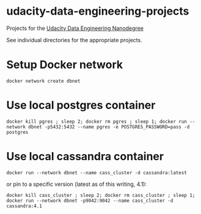 # udacity-data-engineering-projects
Projects for the [Udacity Data Engineering Nanodegree](https://www.udacity.com/course/data-engineer-nanodegree--nd027)

See individual directories for the appropriate projects.


# Setup Docker network

    docker network create dbnet    

# Use local postgres container

    docker kill pgres ; sleep 2; docker rm pgres ; sleep 1; docker run --network dbnet -p5432:5432 --name pgres -e POSTGRES_PASSWORD=pass -d postgres

# Use local cassandra container

    docker run --network dbnet --name cass_cluster -d cassandra:latest

or pin to a specific version (latest as of this writing, 4.1):

    docker kill cass_cluster ; sleep 2; docker rm cass_cluster ; sleep 1; docker run --network dbnet -p9042:9042 --name cass_cluster -d cassandra:4.1

